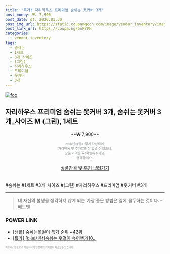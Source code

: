 ```yaml
--- 
title: "특가! 자리하우스 프리미엄 숨쉬는 옷커버 3개" 
post_money: ₩. 7,900 
post_date: dt. 2020.01.30 
post_img_url: https://static.coupangcdn.com/image/vendor_inventory/images/2018/09/11/14/8/5c4f6d82-a4fb-43d3-9fe6-98544955c3dc.jpg 
post_link_url: https://coupa.ng/bnFrPH 
categories: 
  - vendor_inventory 
tags: 
  - 숨쉬는 
  - 1세트 
  - 3개_사이즈 
  - (그린) 
  - 자리하우스 
  - 프리미엄 
  - 옷커버 
  - 3개 
--- 
```

[![foo](https://static.coupangcdn.com/image/vendor_inventory/images/2018/09/11/14/8/5c4f6d82-a4fb-43d3-9fe6-98544955c3dc.jpg)](https://coupa.ng/bnFrPH) 

## 자리하우스 프리미엄 숨쉬는 옷커버 3개, 숨쉬는 옷커버 3개_사이즈 M (그린), 1세트 
<p style="text-align: center;">**₩ 7,900**</p> 
<p style="text-align: center;"><span style="color: #898c8f; font-family: Georgia,Times,serif; font-size: 0.75em;">2020년01월30일에 작성되어, <br>가격변동 및 추가할인이 있을 수 있으니,<br> 상품 가격을 꼭!확인해주세요.<br>행복하세요~</span> 
</p>	 
<div markdown="0" style="text-align: center;"><a href="https://coupa.ng/bnFrPH" class="btn btn--success">상품가격 및 후기 보러가기</a></div> 
<br><br> 
  #숨쉬는 #1세트 #3개_사이즈 #(그린) #자리하우스 #프리미엄 #옷커버 #3개 
<hr> 

> 네 자신의 불행을 생각하지 않게 되는 가장 좋은 방법은 일에 몰두하는 것이다. – 베토벤 


### POWER LINK

* <a href="https://blog.naver.com/sakai111/221789515692" target="_blank"> [생활] 숨쉬는옷걸이 특가 순위 ~42위</a>
* <a href="https://blog.naver.com/an0733/221789620162" target="_blank">[특가] [바보사랑]숨쉬는 옷걸이 슈어행거10...</a>

<span style="color: #898c8f; font-family: Georgia,Times,serif; font-size: 0.55em;">파트너스활동으로 작성자에게 일정액의 커미션이 제공될수 있습니다.</span> 
